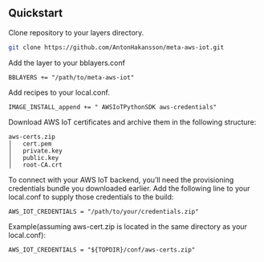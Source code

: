 ## Quickstart

Clone repository to your layers directory.
```sh
git clone https://github.com/AntonHakansson/meta-aws-iot.git
```

Add the layer to your bblayers.conf
```
BBLAYERS += "/path/to/meta-aws-iot"
```

Add recipes to your local.conf.
```
IMAGE_INSTALL_append += " AWSIoTPythonSDK aws-credentials"
```

Download AWS IoT certificates and archive them in the following structure:
```
aws-certs.zip
│   cert.pem
│   private.key
│   public.key
│   root-CA.crt

```

To connect with your AWS IoT backend, you’ll need the provisioning credentials bundle you downloaded earlier. Add the following line to your local.conf to supply those credentials to the build:
```
AWS_IOT_CREDENTIALS = "/path/to/your/credentials.zip"
```
Example(assuming aws-cert.zip is located in the same directory as your local.conf):
```
AWS_IOT_CREDENTIALS = "${TOPDIR}/conf/aws-certs.zip"
```

